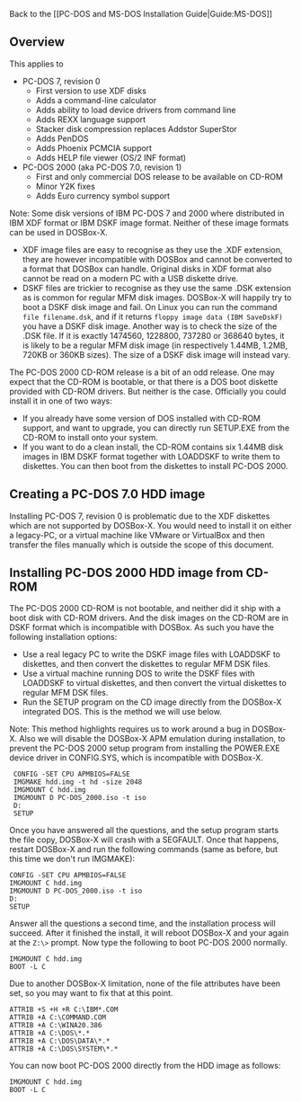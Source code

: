 Back to the [[PC-DOS and MS-DOS Installation Guide|Guide:MS-DOS]]

## Overview
This applies to
- PC-DOS 7, revision 0
  - First version to use XDF disks
  - Adds a command-line calculator
  - Adds ability to load device drivers from command line
  - Adds REXX language support
  - Stacker disk compression replaces Addstor SuperStor
  - Adds PenDOS
  - Adds Phoenix PCMCIA support
  - Adds HELP file viewer (OS/2 INF format)
- PC-DOS 2000 (aka PC-DOS 7.0, revision 1)
  - First and only commercial DOS release to be available on CD-ROM
  - Minor Y2K fixes
  - Adds Euro currency symbol support

Note: Some disk versions of IBM PC-DOS 7 and 2000 where distributed in IBM XDF format or IBM DSKF image format. Neither of these image formats can be used in DOSBox-X.
- XDF image files are easy to recognise as they use the .XDF extension, they are however incompatible with DOSBox and cannot be converted to a format that DOSBox can handle. Original disks in XDF format also cannot be read on a modern PC with a USB diskette drive.
- DSKF files are trickier to recognise as they use the same .DSK extension as is common for regular MFM disk images. DOSBox-X will happily try to boot a DSKF disk image and fail. On Linux you can run the command ``file filename.dsk``, and if it returns ``floppy image data (IBM SaveDskF)`` you have a DSKF disk image. Another way is to check the size of the .DSK file. If it is exactly 1474560, 1228800, 737280 or 368640 bytes, it is likely to be a regular MFM disk image (in respectively 1.44MB, 1.2MB, 720KB or 360KB sizes). The size of a DSKF disk image will instead vary.

The PC-DOS 2000 CD-ROM release is a bit of an odd release. One may expect that the CD-ROM is bootable, or that there is a DOS boot diskette provided with CD-ROM drivers. But neither is the case. Officially you could install it in one of two ways:
- If you already have some version of DOS installed with CD-ROM support, and want to upgrade, you can directly run SETUP.EXE from the CD-ROM to install onto your system.
- If you want to do a clean install, the CD-ROM contains six 1.44MB disk images in IBM DSKF format together with LOADDSKF to write them to diskettes. You can then boot from the diskettes to install PC-DOS 2000.

## Creating a PC-DOS 7.0 HDD image
Installing PC-DOS 7, revision 0 is problematic due to the XDF diskettes which are not supported by DOSBox-X. You would need to install it on either a legacy-PC, or a virtual machine like VMware or VirtualBox and then transfer the files manually which is outside the scope of this document.

## Installing PC-DOS 2000 HDD image from CD-ROM
The PC-DOS 2000 CD-ROM is not bootable, and neither did it ship with a boot disk with CD-ROM drivers. And the disk images on the CD-ROM are in DSKF format which is incompatible with DOSBox. As such you have the following installation options:
- Use a real legacy PC to write the DSKF image files with LOADDSKF to diskettes, and then convert the diskettes to regular MFM DSK files.
- Use a virtual machine running DOS to write the DSKF files with LOADDSKF to virtual diskettes, and then convert the virtual diskettes to regular MFM DSK files.
- Run the SETUP program on the CD image directly from the DOSBox-X integrated DOS. This is the method we will use below.

Note: This method highlights requires us to work around a bug in DOSBox-X. Also we will disable the DOSBox-X APM emulation during installation, to prevent the PC-DOS 2000 setup program from installing the POWER.EXE device driver in CONFIG.SYS, which is incompatible with DOSBox-X.
```
 CONFIG -SET CPU APMBIOS=FALSE
 IMGMAKE hdd.img -t hd -size 2048
 IMGMOUNT C hdd.img
 IMGMOUNT D PC-DOS_2000.iso -t iso
 D:
 SETUP
```
Once you have answered all the questions, and the setup program starts the file copy, DOSBox-X will crash with a SEGFAULT. Once that happens, restart DOSBox-X and run the following commands (same as before, but this time we don't run IMGMAKE):
```
CONFIG -SET CPU APMBIOS=FALSE
IMGMOUNT C hdd.img
IMGMOUNT D PC-DOS_2000.iso -t iso
D:
SETUP
```
Answer all the questions a second time, and the installation process will succeed. After it finished the install, it will reboot DOSBox-X and your again at the ``Z:\>`` prompt. Now type the following to boot PC-DOS 2000 normally.
```
IMGMOUNT C hdd.img
BOOT -L C
```
Due to another DOSBox-X limitation, none of the file attributes have been set, so you may want to fix that at this point.
```
ATTRIB +S +H +R C:\IBM*.COM
ATTRIB +A C:\COMMAND.COM
ATTRIB +A C:\WINA20.386
ATTRIB +A C:\DOS\*.*
ATTRIB +A C:\DOS\DATA\*.*
ATTRIB +A C:\DOS\SYSTEM\*.*
```

You can now boot PC-DOS 2000 directly from the HDD image as follows:
```
IMGMOUNT C hdd.img
BOOT -L C
```
